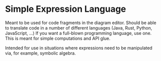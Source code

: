 # Simple Expression Language

<!---
SPDX-FileCopyrightText:  Amazon.com, Inc. or its affiliates. All Rights Reserved.
SPDX-License-Identifier: Apache-2.0
-->

Meant to be used for code fragments in the diagram editor.
Should be able to translate code in a number of different languages
(Java, Rust, Python, JavaScript, ...)  If you want a full-blown
programming language, use one.  This is meant for simple computations
and API glue.

Intended for use in situations where expressions need to be
manipulated via, for example, symbolic algebra.
